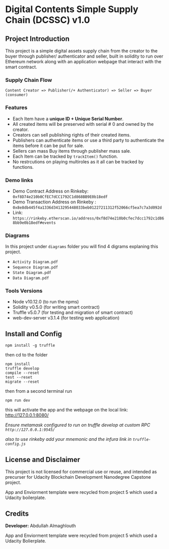 # Digital Contents Simple Supply Chain (DCSSC) v1.0

## Project Introduction

This project is a simple digital assets supply chain from the creator to the buyer through publisher/ authenticator and seller, built in solidity to run over Ethereum network along with an application webpage that interact with the smart contract.

### Supply Chain Flow

    Content Creator => Publisher(/+ Authenticator) => Seller => Buyer (consumer)

### Features

- Each Item have a **unique ID + Unique Serial Number**.
- All created items will be preserved with serial # 0 and owned by the creator.
- Creators can sell publishing rights of their created items.
- Publishers can authenticate items or use a third party to authenticate the items before it can be put for sale.
- Sellers can mass Buy items through publisher mass sale.
- Each Item can be tracked by `trackItem()` function.
- No restrcutions on playing multiroles as it all can be tracked by functions.

### Demo links

- Demo Contract Address on Rinkeby: `0xf8D74e210b0CfEC7dCC1792C1d868BB9E0b18edf`
- Demo Transaction Address on Rinkeby : `0x8e8db445f4a1336d3413295448033beb01227211312f52066cf5ea7c7a3d092d`
- Link: `https://rinkeby.etherscan.io/address/0xf8d74e210b0cfec7dcc1792c1d868bb9e0b18edf#events`

### Diagrams

In this project under `diagrams` folder you will find 4 digrams explaning this project.

- `Activity Diagram.pdf`
- `Sequence Diagram.pdf`
- `State Diagram.pdf`
- `Data Diagram.pdf`

### Tools Versions

- Node v10.12.0 (to run the npms)
- Solidity v0.5.0 (for writing smart contract)
- Truffle v5.0.7 (for testing and migration of smart contract)
- web-dev-server v3.1.4 (for testing web application)

## Install and Config

    npm install -g truffle

then cd to the folder

    npm install
    truffle develop
    compile --reset
    test --reset
    migrate --reset

then from a second terminal run

    npm run dev

this will activate the app and the webpage on the local link: http://127.0.0.1:8080/

_Ensure metamask configured to run on truffle develop at custom RPC `http://127.0.0.1:9545/`_

_also to use rinkeby add your mnemonic and the infura link in `truffle-config.js`_

## License and Disclaimer

This project is not licensed for commercial use or reuse, and intended as precurser for Udacity Blockchain Development Nanodegree Capstone project.

App and Enviorment template were recycled from project 5 which used a Udacity boilerplate.

## Credits

**Developer:** Abdullah Almaghlouth

App and Enviorment template were recycled from project 5 which used a Udacity Bolierplate.
